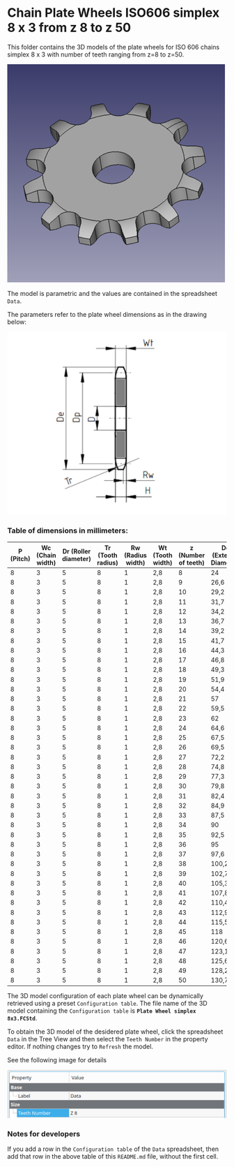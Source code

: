 # Chain Plate Wheels ISO606 simplex 8 x 3 from z 8 to z 50

This folder contains the 3D models of the plate wheels for ISO 606 chains simplex 8 x 3 with number of teeth ranging from z=8 to z=50.

![Image](screenshot.png "Plate Wheel Simplex")

The model is parametric and the values are contained in the spreadsheet `Data`.

The parameters refer to the plate wheel dimensions as in the drawing below:

![Drawing](drawing.png "Drawing")

### Table of dimensions in millimeters:

P (Pitch)|Wc (Chain width)|Dr (Roller diameter)|Tr (Tooth radius)|Rw (Radius width)|Wt (Tooth width)|z (Number of teeth)|De (External Diameter)|Dp (Pitch diameter)|D (Hole diameter)|H (Total height)
---|---|---|---|---|---|---|---|---|---|---
8|3|5|8|1|2,8|8|24|20,9|6|2,8
8|3|5|8|1|2,8|9|26,6|23,39|6|2,8
8|3|5|8|1|2,8|10|29,2|25,89|8|2,8
8|3|5|8|1|2,8|11|31,7|28,39|8|2,8
8|3|5|8|1|2,8|12|34,2|30,91|8|2,8
8|3|5|8|1|2,8|13|36,7|33,42|8|2,8
8|3|5|8|1|2,8|14|39,2|35,95|8|2,8
8|3|5|8|1|2,8|15|41,7|38,48|8|2,8
8|3|5|8|1|2,8|16|44,3|41,01|8|2,8
8|3|5|8|1|2,8|17|46,8|43,53|8|2,8
8|3|5|8|1|2,8|18|49,3|46,07|8|2,8
8|3|5|8|1|2,8|19|51,9|48,61|8|2,8
8|3|5|8|1|2,8|20|54,4|51,14|8|2,8
8|3|5|8|1|2,8|21|57|53,68|8|2,8
8|3|5|8|1|2,8|22|59,5|56,21|8|2,8
8|3|5|8|1|2,8|23|62|58,75|8|2,8
8|3|5|8|1|2,8|24|64,6|61,29|8|2,8
8|3|5|8|1|2,8|25|67,5|63,83|8|2,8
8|3|5|8|1|2,8|26|69,5|66,37|10|2,8
8|3|5|8|1|2,8|27|72,2|68,91|10|2,8
8|3|5|8|1|2,8|28|74,8|71,45|10|2,8
8|3|5|8|1|2,8|29|77,3|73,99|10|2,8
8|3|5|8|1|2,8|30|79,8|76,53|10|2,8
8|3|5|8|1|2,8|31|82,4|79,08|10|2,8
8|3|5|8|1|2,8|32|84,9|81,61|10|2,8
8|3|5|8|1|2,8|33|87,5|84,16|10|2,8
8|3|5|8|1|2,8|34|90|86,7|10|2,8
8|3|5|8|1|2,8|35|92,5|89,25|10|2,8
8|3|5|8|1|2,8|36|95|91,79|10|2,8
8|3|5|8|1|2,8|37|97,6|94,33|10|2,8
8|3|5|8|1|2,8|38|100,2|96,88|10|2,8
8|3|5|8|1|2,8|39|102,7|99,42|10|2,8
8|3|5|8|1|2,8|40|105,3|101,97|10|2,8
8|3|5|8|1|2,8|41|107,8|104,51|12|2,8
8|3|5|8|1|2,8|42|110,4|107,05|12|2,8
8|3|5|8|1|2,8|43|112,9|109,6|12|2,8
8|3|5|8|1|2,8|44|115,5|112,14|12|2,8
8|3|5|8|1|2,8|45|118|114,69|12|2,8
8|3|5|8|1|2,8|46|120,6|117,23|12|2,8
8|3|5|8|1|2,8|47|123,1|119,77|12|2,8
8|3|5|8|1|2,8|48|125,6|122,32|12|2,8
8|3|5|8|1|2,8|49|128,2|124,86|12|2,8
8|3|5|8|1|2,8|50|130,7|127,41|12|2,8

The 3D model configuration of each plate wheel can be dynamically retrieved using a preset `Configuration table`.
The file name of the 3D model containing the `Configuration table` is **`Plate Wheel simplex 8x3.FCStd`**.

To obtain the 3D model of the desidered plate wheel, click the spreadsheet `Data` in the Tree View and then select the `Teeth Number` in the property editor. If nothing changes try to `Refresh` the model.

See the following image for details

![Drawing](configuration.png "Configuration")

### Notes for developers
If you add a row in the `Configuration table` of the `Data` spreadsheet, then add that row in the above table of this `README.md` file, without the first cell.
